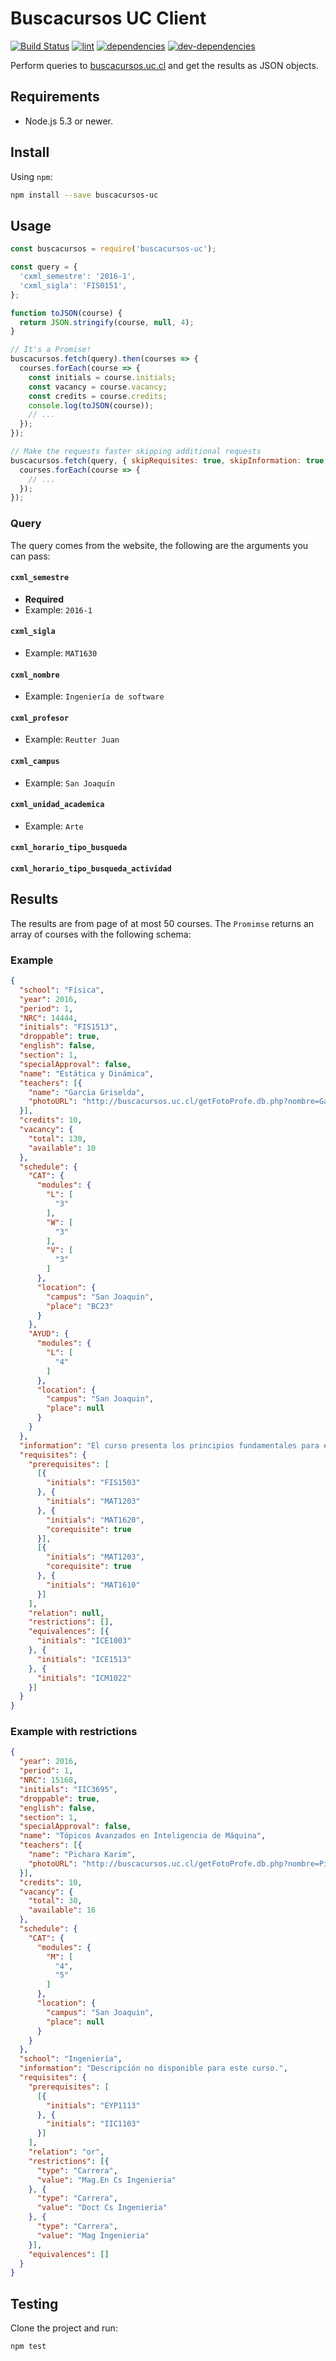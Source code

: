 # Buscacursos UC Client

[![Build Status][ci-image]][ci-url] [![lint][lint-image]][lint-url] [![dependencies][dependencies-image]][dependencies-url] [![dev-dependencies][dev-dependencies-image]][dev-dependencies-url]

Perform queries to [buscacursos.uc.cl](http://buscacursos.uc.cl/) and get the results as JSON objects.

## Requirements

*   Node.js 5.3 or newer.

## Install

Using `npm`:

```sh
npm install --save buscacursos-uc
```

## Usage

```javascript
const buscacursos = require('buscacursos-uc');

const query = {
  'cxml_semestre': '2016-1',
  'cxml_sigla': 'FIS0151',
};

function toJSON(course) {
  return JSON.stringify(course, null, 4);
}

// It's a Promise!
buscacursos.fetch(query).then(courses => {
  courses.forEach(course => {
    const initials = course.initials;
    const vacancy = course.vacancy;
    const credits = course.credits;
    console.log(toJSON(course));
    // ...
  });
});

// Make the requests faster skipping additional requests
buscacursos.fetch(query, { skipRequisites: true, skipInformation: true }).then(courses => {
  courses.forEach(course => {
    // ...
  });
});
```

### Query

The query comes from the website, the following are the arguments you can pass:

#### `cxml_semestre`

*   **Required**
*   Example: `2016-1`

#### `cxml_sigla`

*   Example: `MAT1630`

#### `cxml_nombre`

*   Example: `Ingeniería de software`

#### `cxml_profesor`

*   Example: `Reutter Juan`

#### `cxml_campus`

*   Example: `San Joaquín`

#### `cxml_unidad_academica`

*   Example: `Arte`

#### `cxml_horario_tipo_busqueda`

#### `cxml_horario_tipo_busqueda_actividad`

## Results

The results are from page of at most 50 courses. The `Promimse` returns an array of courses with the following schema:

### Example

```json
{
  "school": "Física",
  "year": 2016,
  "period": 1,
  "NRC": 14444,
  "initials": "FIS1513",
  "droppable": true,
  "english": false,
  "section": 1,
  "specialApproval": false,
  "name": "Estática y Dinámica",
  "teachers": [{
    "name": "Garcia Griselda",
    "photoURL": "http://buscacursos.uc.cl/getFotoProfe.db.php?nombre=Garcia%20Griselda&semestre=2016-1&sigla=FIS1513&seccion=1"
  }],
  "credits": 10,
  "vacancy": {
    "total": 130,
    "available": 10
  },
  "schedule": {
    "CAT": {
      "modules": {
        "L": [
          "3"
        ],
        "W": [
          "3"
        ],
        "V": [
          "3"
        ]
      },
      "location": {
        "campus": "San Joaquin",
        "place": "BC23"
      }
    },
    "AYUD": {
      "modules": {
        "L": [
          "4"
        ]
      },
      "location": {
        "campus": "San Joaquin",
        "place": null
      }
    }
  },
  "information": "El curso presenta los principios fundamentales para el estudio de la estática y dinámica de sistemas mecánicos y estructurales discretos rígidos y deformables. El curso se basa en la aplicación de los tres pilares fundamentales de la mecánica clásica: la cinemática, el equilibrio, y las leyes constitutivas. El curso comienza con el estudio detallado de la cinemática del movimiento de partículas, sistemas de partículas y cuerpos. Se plantean luego las leyes y ecuaciones constitutivas fundamentales que relacionan la cinemática con las fuerzas que actúan sobre los cuerpos, conjuntamente con los principios fundamentales de energía mecánica y trabajo. Utilizando, la cinemática y las leyes constitutivas, se estudian distintas herramientas para plantear el equilibrio de los sistemas mecánicos y estructurales, con énfasis en los principios de energía y trabajos virtuales. El curso enfatiza la construcción y análisis de modelos físicos y matemáticos de sistemas mecánicos y estructurales reales.",
  "requisites": {
    "prerequisites": [
      [{
        "initials": "FIS1503"
      }, {
        "initials": "MAT1203"
      }, {
        "initials": "MAT1620",
        "corequisite": true
      }],
      [{
        "initials": "MAT1203",
        "corequisite": true
      }, {
        "initials": "MAT1610"
      }]
    ],
    "relation": null,
    "restrictions": [],
    "equivalences": [{
      "initials": "ICE1003"
    }, {
      "initials": "ICE1513"
    }, {
      "initials": "ICM1022"
    }]
  }
}
```

### Example with restrictions

```json
{
  "year": 2016,
  "period": 1,
  "NRC": 15168,
  "initials": "IIC3695",
  "droppable": true,
  "english": false,
  "section": 1,
  "specialApproval": false,
  "name": "Tópicos Avanzados en Inteligencia de Máquina",
  "teachers": [{
    "name": "Pichara Karim",
    "photoURL": "http://buscacursos.uc.cl/getFotoProfe.db.php?nombre=Pichara%20Karim&semestre=2016-1&sigla=IIC3695&seccion=1"
  }],
  "credits": 10,
  "vacancy": {
    "total": 30,
    "available": 16
  },
  "schedule": {
    "CAT": {
      "modules": {
        "M": [
          "4",
          "5"
        ]
      },
      "location": {
        "campus": "San Joaquin",
        "place": null
      }
    }
  },
  "school": "Ingeniería",
  "information": "Descripción no disponible para este curso.",
  "requisites": {
    "prerequisites": [
      [{
        "initials": "EYP1113"
      }, {
        "initials": "IIC1103"
      }]
    ],
    "relation": "or",
    "restrictions": [{
      "type": "Carrera",
      "value": "Mag.En Cs Ingenieria"
    }, {
      "type": "Carrera",
      "value": "Doct Cs Ingenieria"
    }, {
      "type": "Carrera",
      "value": "Mag Ingenieria"
    }],
    "equivalences": []
  }
}
```

## Testing

Clone the project and run:

```sh
npm test
```

[ci-image]: https://travis-ci.org/mrpatiwi/buscacursos-uc.svg
[ci-url]: https://travis-ci.org/mrpatiwi/buscacursos-uc
[lint-image]: https://codeclimate.com/github/mrpatiwi/buscacursos-uc/badges/gpa.svg
[lint-url]: https://codeclimate.com/github/mrpatiwi/buscacursos-uc
[dependencies-image]: https://david-dm.org/mrpatiwi/buscacursos-uc.svg
[dependencies-url]: https://david-dm.org/mrpatiwi/buscacursos-uc
[dev-dependencies-image]: https://david-dm.org/mrpatiwi/buscacursos-uc/dev-status.svg
[dev-dependencies-url]: https://david-dm.org/mrpatiwi/buscacursos-uc#info=devDependencies

